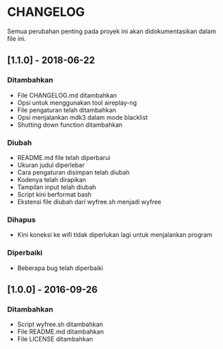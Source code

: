 # CHANGELOG
Semua perubahan penting pada proyek ini akan didokumentasikan dalam file ini.

## [1.1.0] - 2018-06-22
### Ditambahkan
- File CHANGELOG.md ditambahkan
- Opsi untuk menggunakan tool aireplay-ng
- File pengaturan telah ditambahkan
- Opsi menjalankan mdk3 dalam mode blacklist
- Shutting down function ditambahkan

### Diubah
- README.md file telah diperbarui
- Ukuran judul diperlebar
- Cara pengaturan disimpan telah diubah
- Kodenya telah dirapikan
- Tampilan input telah diubah
- Script kini berformat bash
- Ekstensi file diubah dari wyfree.sh menjadi wyfree

### Dihapus
- Kini koneksi ke wifi tidak diperlukan lagi untuk menjalankan program

### Diperbaiki
- Beberapa bug telah diperbaiki

## [1.0.0] - 2016-09-26
### Ditambahkan
- Script wyfree.sh ditambahkan
- File README.md ditambahkan
- File LICENSE ditambahkan
